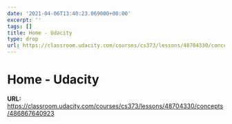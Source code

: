 ```yaml
---
date: '2021-04-06T13:40:23.069000+00:00'
excerpt: ''
tags: []
title: Home - Udacity
type: drop
url: https://classroom.udacity.com/courses/cs373/lessons/48704330/concepts/486867640923
---
```


# Home - Udacity

**URL:** https://classroom.udacity.com/courses/cs373/lessons/48704330/concepts/486867640923
